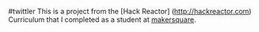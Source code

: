#twittler
This is a project from the [Hack Reactor] (http://hackreactor.com) Curriculum that I completed as a student at [makersquare](http://makersquare.com). 
